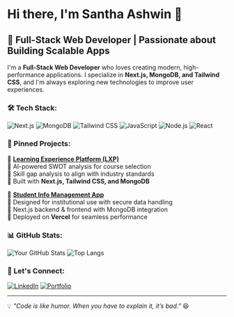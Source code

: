 # Hi there, I'm Santha Ashwin 👋

## 🚀 Full-Stack Web Developer | Passionate about Building Scalable Apps

I'm a **Full-Stack Web Developer** who loves creating modern, high-performance applications. I specialize in **Next.js, MongoDB, and Tailwind CSS**, and I'm always exploring new technologies to improve user experiences.

### 🛠 Tech Stack:
![Next.js](https://img.shields.io/badge/Next.js-000000?style=for-the-badge&logo=nextdotjs&logoColor=white)
![MongoDB](https://img.shields.io/badge/MongoDB-4ea94b?style=for-the-badge&logo=mongodb&logoColor=white)
![Tailwind CSS](https://img.shields.io/badge/TailwindCSS-38B2AC?style=for-the-badge&logo=tailwind-css&logoColor=white)
![JavaScript](https://img.shields.io/badge/JavaScript-F7DF1E?style=for-the-badge&logo=javascript&logoColor=black)
![Node.js](https://img.shields.io/badge/Node.js-43853D?style=for-the-badge&logo=node.js&logoColor=white)
![React](https://img.shields.io/badge/React-61DAFB?style=for-the-badge&logo=react&logoColor=black)

### 📌 Pinned Projects:
🚀 **[Learning Experience Platform (LXP)](https://github.com/Santha-Ashwin-I-A/Lxp)**  
🔹 AI-powered SWOT analysis for course selection  
🔹 Skill gap analysis to align with industry standards  
🔹 Built with **Next.js, Tailwind CSS, and MongoDB**  

🌟 **[Student Info Management App](https://github.com/Santha-Ashwin-I-A/student-info-app)**  
🔹 Designed for institutional use with secure data handling  
🔹 Next.js backend & frontend with MongoDB integration  
🔹 Deployed on **Vercel** for seamless performance  

### 📊 GitHub Stats:
![Your GitHub Stats](https://github-readme-stats.vercel.app/api?username=Santha-Ashwin-I-A&show_icons=true&theme=radical)
![Top Langs](https://github-readme-stats.vercel.app/api/top-langs/?username=Santha-Ashwin-I-A&layout=compact&theme=radical)

### 🤝 Let's Connect:
[![LinkedIn](https://img.shields.io/badge/LinkedIn-0A66C2?style=for-the-badge&logo=linkedin&logoColor=white)](https://www.linkedin.com/in/santha-ashwin/)
[![Portfolio](https://img.shields.io/badge/Portfolio-ff69b4?style=for-the-badge&logo=appveyor&logoColor=white)]([https://yourportfolio.com](https://my-portfolio-snowy-chi-73.vercel.app/))

---
💡 *"Code is like humor. When you have to explain it, it’s bad."* 😆
